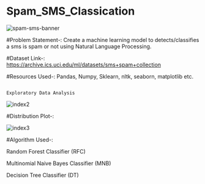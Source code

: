 # Spam_SMS_Classication
![spam-sms-banner](https://user-images.githubusercontent.com/58104706/94988499-428c0e00-058b-11eb-8950-e1806ad2834e.png)

#Problem Statement-: Create a machine learning model to detects/classifies a sms is spam or not using Natural Language Processing.

#Dataset Link-: https://archive.ics.uci.edu/ml/datasets/sms+spam+collection

#Resources Used-: Pandas, Numpy, Sklearn, nltk, seaborn, matplotlib etc.

                                                                      Exploratory Data Analysis

![index2](https://user-images.githubusercontent.com/76062093/103798711-18595900-5070-11eb-9c14-0d969df91ff2.png)

#Distribution Plot-:

![index3](https://user-images.githubusercontent.com/76062093/103799099-a0d7f980-5070-11eb-8d13-9462bec3cead.png)

#Algorithm Used-:

Random Forest Classifier (RFC)

Multinomial Naive Bayes Classifier (MNB)

Decision Tree Classifier (DT)

